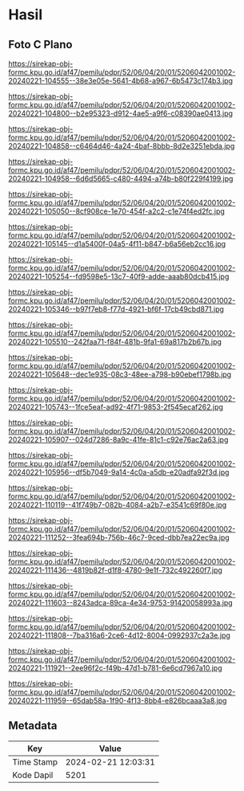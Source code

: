 # Hasil

## Foto C Plano

https://sirekap-obj-formc.kpu.go.id/af47/pemilu/pdpr/52/06/04/20/01/5206042001002-20240221-104555--38e3e05e-5641-4b68-a967-6b5473c174b3.jpg

https://sirekap-obj-formc.kpu.go.id/af47/pemilu/pdpr/52/06/04/20/01/5206042001002-20240221-104800--b2e95323-d912-4ae5-a9f6-c08390ae0413.jpg

https://sirekap-obj-formc.kpu.go.id/af47/pemilu/pdpr/52/06/04/20/01/5206042001002-20240221-104858--c6464d46-4a24-4baf-8bbb-8d2e3251ebda.jpg

https://sirekap-obj-formc.kpu.go.id/af47/pemilu/pdpr/52/06/04/20/01/5206042001002-20240221-104958--6d6d5665-c480-4494-a74b-b80f229f4199.jpg

https://sirekap-obj-formc.kpu.go.id/af47/pemilu/pdpr/52/06/04/20/01/5206042001002-20240221-105050--8cf908ce-1e70-454f-a2c2-c1e74f4ed2fc.jpg

https://sirekap-obj-formc.kpu.go.id/af47/pemilu/pdpr/52/06/04/20/01/5206042001002-20240221-105145--d1a5400f-04a5-4f11-b847-b6a56eb2cc16.jpg

https://sirekap-obj-formc.kpu.go.id/af47/pemilu/pdpr/52/06/04/20/01/5206042001002-20240221-105254--fd9598e5-13c7-40f9-adde-aaab80dcb415.jpg

https://sirekap-obj-formc.kpu.go.id/af47/pemilu/pdpr/52/06/04/20/01/5206042001002-20240221-105346--b97f7eb8-f77d-4921-bf6f-17cb49cbd871.jpg

https://sirekap-obj-formc.kpu.go.id/af47/pemilu/pdpr/52/06/04/20/01/5206042001002-20240221-105510--242faa71-f84f-481b-9fa1-69a817b2b67b.jpg

https://sirekap-obj-formc.kpu.go.id/af47/pemilu/pdpr/52/06/04/20/01/5206042001002-20240221-105648--dec1e935-08c3-48ee-a798-b90ebef1798b.jpg

https://sirekap-obj-formc.kpu.go.id/af47/pemilu/pdpr/52/06/04/20/01/5206042001002-20240221-105743--1fce5eaf-ad92-4f71-9853-2f545ecaf262.jpg

https://sirekap-obj-formc.kpu.go.id/af47/pemilu/pdpr/52/06/04/20/01/5206042001002-20240221-105907--024d7286-8a9c-41fe-81c1-c92e76ac2a63.jpg

https://sirekap-obj-formc.kpu.go.id/af47/pemilu/pdpr/52/06/04/20/01/5206042001002-20240221-105956--df5b7049-9a14-4c0a-a5db-e20adfa92f3d.jpg

https://sirekap-obj-formc.kpu.go.id/af47/pemilu/pdpr/52/06/04/20/01/5206042001002-20240221-110119--41f749b7-082b-4084-a2b7-e3541c69f80e.jpg

https://sirekap-obj-formc.kpu.go.id/af47/pemilu/pdpr/52/06/04/20/01/5206042001002-20240221-111252--3fea694b-756b-46c7-9ced-dbb7ea22ec9a.jpg

https://sirekap-obj-formc.kpu.go.id/af47/pemilu/pdpr/52/06/04/20/01/5206042001002-20240221-111436--4819b82f-d1f8-4780-9e1f-732c492260f7.jpg

https://sirekap-obj-formc.kpu.go.id/af47/pemilu/pdpr/52/06/04/20/01/5206042001002-20240221-111603--8243adca-89ca-4e34-9753-91420058993a.jpg

https://sirekap-obj-formc.kpu.go.id/af47/pemilu/pdpr/52/06/04/20/01/5206042001002-20240221-111808--7ba316a6-2ce6-4d12-8004-0992937c2a3e.jpg

https://sirekap-obj-formc.kpu.go.id/af47/pemilu/pdpr/52/06/04/20/01/5206042001002-20240221-111921--2ee96f2c-f49b-47d1-b781-6e6cd7967a10.jpg

https://sirekap-obj-formc.kpu.go.id/af47/pemilu/pdpr/52/06/04/20/01/5206042001002-20240221-111959--65dab58a-1f90-4f13-8bb4-e826bcaaa3a8.jpg


## Metadata

| Key        | Value               |
| ---------- | ------------------- |
| Time Stamp | 2024-02-21 12:03:31 |
| Kode Dapil | 5201                |



